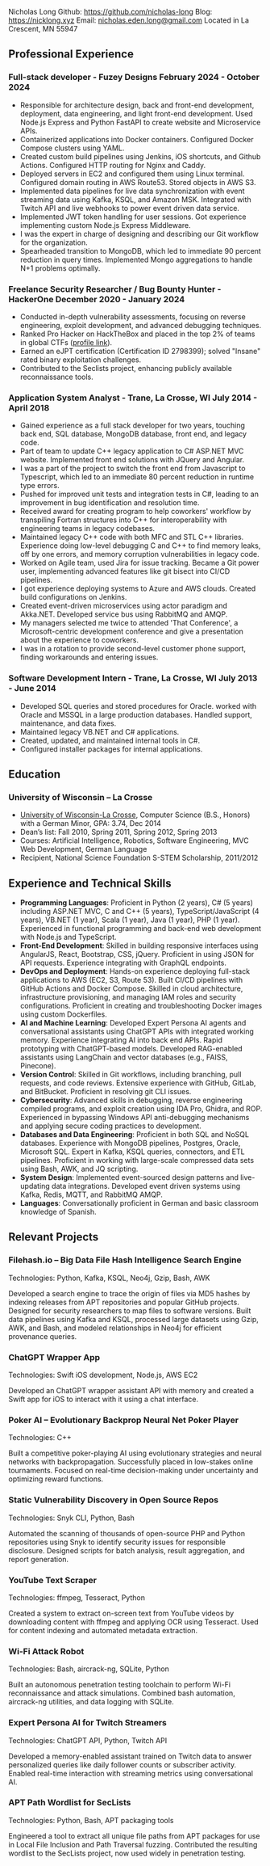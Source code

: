 
<link rel="stylesheet" type="text/css" href="resume.css">

<span class="name">Nicholas Long</span>
<span class="info">Github: https://github.com/nicholas-long</span>
<span class="info">Blog: https://nicklong.xyz</span>
<span class="info">Email: nicholas.eden.long@gmail.com</span>
<span class="info">Located in La Crescent, MN 55947</span>

## Professional Experience

### Full-stack developer - Fuzey Designs <time> February 2024 - October 2024 </time>

- Responsible for architecture design, back and front-end development, deployment, data engineering, and light front-end development. Used Node.js Express and Python FastAPI to create website and Microservice APIs.
- Containerized applications into Docker containers. Configured Docker Compose clusters using YAML.
- Created custom build pipelines using Jenkins, iOS shortcuts, and Github Actions. Configured HTTP routing for Nginx and Caddy.
- Deployed servers in EC2 and configured them using Linux terminal. Configured domain routing in AWS Route53. Stored objects in AWS S3.
- Implemented data pipelines for live data synchronization with event streaming data using Kafka, KSQL, and Amazon MSK. Integrated with Twitch API and live webhooks to power event driven data service.
- Implemented JWT token handling for user sessions. Got experience implementing custom Node.js Express Middleware.
- I was the expert in charge of designing and describing our Git workflow for the organization.
- Spearheaded transition to MongoDB, which led to immediate 90 percent reduction in query times. Implemented Mongo aggregations to handle N+1 problems optimally.

### Freelance Security Researcher / Bug Bounty Hunter - HackerOne <time> December 2020 - January 2024 </time>

- Conducted in-depth vulnerability assessments, focusing on reverse engineering, exploit development, and advanced debugging techniques.
- Ranked Pro Hacker on HackTheBox and placed in the top 2% of teams in global CTFs ([profile link](https://app.hackthebox.com/profile/459321)).
- Earned an eJPT certification (Certification ID 2798399); solved "Insane" rated binary exploitation challenges.
- Contributed to the Seclists project, enhancing publicly available reconnaissance tools.

### Application System Analyst - Trane, La Crosse, WI <time> July 2014 - April 2018 </time>

- Gained experience as a full stack developer for two years, touching back end, SQL database, MongoDB database, front end, and legacy code.
- Part of team to update C++ legacy application to C# ASP.NET MVC website. Implemented front end solutions with JQuery and Angular.
- I was a part of the project to switch the front end from Javascript to Typescript, which led to an immediate 80 percent reduction in runtime type errors.
- Pushed for improved unit tests and integration tests in C#, leading to an improvement in bug identification and resolution time.
- Received award for creating program to help coworkers' workflow by transpiling Fortran structures into C++ for interoperability with engineering teams in legacy codebases.
- Maintained legacy C++ code with both MFC and STL C++ libraries. Experience doing low-level debugging C and C++ to find memory leaks, off by one errors, and memory corruption vulnerabilities in legacy code.
- Worked on Agile team, used Jira for issue tracking. Became a Git power user, implementing advanced features like git bisect into CI/CD pipelines.
- I got experience deploying systems to Azure and AWS clouds. Created build configurations on Jenkins.
- Created event-driven microservices using actor paradigm and Akka.NET. Developed service bus using RabbitMQ and AMQP.
- My managers selected me twice to attended 'That Conference', a Microsoft-centric development conference and give a presentation about the experience to coworkers.
- I was in a rotation to provide second-level customer phone support, finding workarounds and entering issues.

### Software Development Intern - Trane, La Crosse, WI <time> July 2013 - June 2014 </time>

- Developed SQL queries and stored procedures for Oracle. worked with Oracle and MSSQL in a large production databases. Handled support, maintenance, and data fixes.
- Maintained legacy VB.NET and C# applications.
- Created, updated, and maintained internal tools in C#.
- Configured installer packages for internal applications.

## Education

### University of Wisconsin – La Crosse

- [University of Wisconsin-La Crosse](https://www.uwlax.edu/), Computer Science (B.S., Honors) with a German Minor, GPA: 3.74, Dec 2014
- Dean’s list: Fall 2010, Spring 2011, Spring 2012, Spring 2013
- Courses: Artificial Intelligence, Robotics, Software Engineering, MVC Web Development, German Language
- Recipient, National Science Foundation S-STEM Scholarship, 2011/2012

## Experience and Technical Skills
- __Programming Languages__: Proficient in Python (2 years), C# (5 years) including ASP.NET MVC, C and C++ (5 years), TypeScript/JavaScript (4 years), VB.NET (1 year), Scala (1 year), Java (1 year), PHP (1 year). Experienced in functional programming and back-end web development with Node.js and TypeScript.
- __Front-End Development__: Skilled in building responsive interfaces using AngularJS, React, Bootstrap, CSS, jQuery. Proficient in using JSON for API requests. Experience integrating with GraphQL endpoints.
- __DevOps and Deployment__: Hands-on experience deploying full-stack applications to AWS (EC2, S3, Route 53). Built CI/CD pipelines with GitHub Actions and Docker Compose. Skilled in cloud architecture, infrastructure provisioning, and managing IAM roles and security configurations. Proficient in creating and troubleshooting Docker images using custom Dockerfiles.
- __AI and Machine Learning__: Developed Expert Persona AI agents and conversational assistants using ChatGPT APIs with integrated working memory. Experience integrating AI into back end APIs. Rapid prototyping with ChatGPT-based models. Developed RAG-enabled assistants using LangChain and vector databases (e.g., FAISS, Pinecone).
- __Version Control__: Skilled in Git workflows, including branching, pull requests, and code reviews. Extensive experience with GitHub, GitLab, and BitBucket. Proficient in resolving git CLI issues.
- __Cybersecurity__: Advanced skills in debugging, reverse engineering compiled programs, and exploit creation using IDA Pro, Ghidra, and ROP. Experienced in bypassing Windows API anti-debugging mechanisms and applying secure coding practices to development.
- __Databases and Data Engineering__: Proficient in both SQL and NoSQL databases. Experience with MongoDB pipelines, Postgres, Oracle, Microsoft SQL. Expert in Kafka, KSQL queries, connectors, and ETL pipelines. Proficient in working with large-scale compressed data sets using Bash, AWK, and JQ scripting.
- __System Design__: Implemented event-sourced design patterns and live-updating data integrations. Developed event driven systems using Kafka, Redis, MQTT, and RabbitMQ AMQP.
- __Languages__: Conversationally proficient in German and basic classroom knowledge of Spanish.

## Relevant Projects

### Filehash.io – Big Data File Hash Intelligence Search Engine
Technologies: Python, Kafka, KSQL, Neo4j, Gzip, Bash, AWK

Developed a search engine to trace the origin of files via MD5 hashes by indexing releases from APT repositories and popular GitHub projects. Designed for security researchers to map files to software versions. Built data pipelines using Kafka and KSQL, processed large datasets using Gzip, AWK, and Bash, and modeled relationships in Neo4j for efficient provenance queries.

### ChatGPT Wrapper App
Technologies: Swift iOS development, Node.js, AWS EC2

Developed an ChatGPT wrapper assistant API with memory and created a Swift app for iOS to interact with it using a chat interface.

### Poker AI – Evolutionary Backprop Neural Net Poker Player
Technologies: C++

Built a competitive poker-playing AI using evolutionary strategies and neural networks with backpropagation. Successfully placed in low-stakes online tournaments. Focused on real-time decision-making under uncertainty and optimizing reward functions.

### Static Vulnerability Discovery in Open Source Repos
Technologies: Snyk CLI, Python, Bash

Automated the scanning of thousands of open-source PHP and Python repositories using Snyk to identify security issues for responsible disclosure. Designed scripts for batch analysis, result aggregation, and report generation.

### YouTube Text Scraper
Technologies: ffmpeg, Tesseract, Python

Created a system to extract on-screen text from YouTube videos by downloading content with ffmpeg and applying OCR using Tesseract. Used for content indexing and automated metadata extraction.

### Wi-Fi Attack Robot
Technologies: Bash, aircrack-ng, SQLite, Python

Built an autonomous penetration testing toolchain to perform Wi-Fi reconnaissance and attack simulations. Combined bash automation, aircrack-ng utilities, and data logging with SQLite.

### Expert Persona AI for Twitch Streamers
Technologies: ChatGPT API, Python, Twitch API

Developed a memory-enabled assistant trained on Twitch data to answer personalized queries like daily follower counts or subscriber activity. Enabled real-time interaction with streaming metrics using conversational AI.

### APT Path Wordlist for SecLists
Technologies: Python, Bash, APT packaging tools

Engineered a tool to extract all unique file paths from APT packages for use in Local File Inclusion and Path Traversal fuzzing. Contributed the resulting wordlist to the SecLists project, now used widely in penetration testing.
